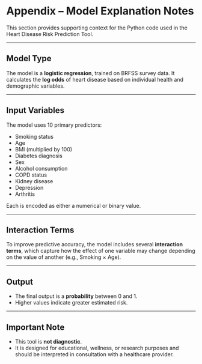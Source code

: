 # Appendix – Model Explanation Notes

This section provides supporting context for the Python code used in the Heart Disease Risk Prediction Tool.

---

## Model Type

The model is a **logistic regression**, trained on BRFSS survey data. It calculates the **log odds** of heart disease based on individual health and demographic variables.

---

## Input Variables

The model uses 10 primary predictors:

- Smoking status
- Age
- BMI (multiplied by 100)
- Diabetes diagnosis
- Sex
- Alcohol consumption
- COPD status
- Kidney disease
- Depression
- Arthritis

Each is encoded as either a numerical or binary value.

---

## Interaction Terms

To improve predictive accuracy, the model includes several **interaction terms**, which capture how the effect of one variable may change depending on the value of another (e.g., Smoking × Age).

---

## Output

- The final output is a **probability** between 0 and 1.
- Higher values indicate greater estimated risk.

---

## Important Note

- This tool is **not diagnostic**.
- It is designed for educational, wellness, or research purposes and should be interpreted in consultation with a healthcare provider.
